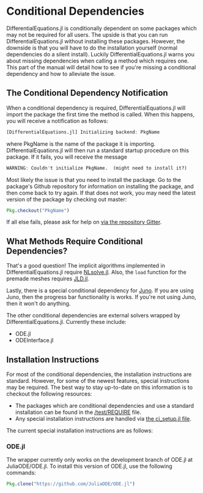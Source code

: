 # Conditional Dependencies

DifferentialEquations.jl is conditionally dependent on some packages which may
not be required for all users. The upside is that you can run DifferentialEquations.jl
without installing these packages. However, the downside is that you will have
to do the installation yourself (normal dependencies do a silent install). Luckily
DifferentialEquations.jl warns you about missing dependencies when calling a method
which requires one. This part of the manual will detail how to see if you're
missing a conditional dependency and how to alleviate the issue.

## The Conditional Dependency Notification

When a conditional dependency is required, DifferentialEquations.jl will import
the package the first time the method is called. When this happens, you will
receive a notification as follows:

```julia
[DifferentialEquations.jl] Initializing backend: PkgName
```

where PkgName is the name of the package it is importing. DifferentialEquations.jl
will then run a standard startup procedure on this package. If it fails, you
will receive the message

```julia
WARNING: Couldn't initialize PkgName.  (might need to install it?)
```

Most likely the issue is that you need to install the package. Go to the package's
Github repository for information on installing the package, and then come
back to try again. If that does not work, you may need the latest version of the
package by checking out master:

```julia
Pkg.checkout("PkgName")
```

If all else fails, please ask for help on [via the repository Gitter](https://gitter.im/JuliaDiffEq/Lobby).

## What Methods Require Conditional Dependencies?

That's a good question! The implicit algorithms implemented in DifferentialEquations.jl
require [NLsolve.jl](https://github.com/EconForge/NLsolve.jl). Also, the `load`
function for the premade meshes requires [JLD.jl](https://github.com/JuliaIO/JLD.jl).

Lastly, there is a special conditional dependency for [Juno](http://junolab.org/). If
you are using Juno, then the progress bar functionality is works. If you're not
using Juno, then it won't do anything.

The other conditional dependencies are external solvers wrapped by DifferentialEquations.jl.
Currently these include:

- ODE.jl
- ODEInterface.jl

## Installation Instructions

For most of the conditional dependencies, the installation instructions are
standard. However, for some of the newest features, special instructions may
be required. The best way to stay up-to-date on this information is to checkout
the following resources:

- The packages which are conditional dependencies and use a standard installation
  can be found in the [/test/REQUIRE](https://github.com/JuliaDiffEq/DifferentialEquations.jl/blob/master/test/REQUIRE) file.
- Any special installation instructions are handled via [the ci_setup.jl file](https://github.com/JuliaDiffEq/DifferentialEquations.jl/blob/master/test/ci_setup.jl).

The current special installation instructions are as follows:

### ODE.jl

The wrapper currently only works on the development branch of ODE.jl
at JuliaODE/ODE.jl. To install this version of ODE.jl, use the following commands:

```julia
Pkg.clone("https://github.com/JuliaODE/ODE.jl")
```
